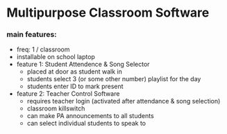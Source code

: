# Multipurpose Classroom Software
### main features:
- freq: 1 / classroom
- installable on school laptop
- feature 1: Student Attendence & Song Selector
  - placed at door as student walk in
  - students select 3 (or some other number) playlist for the day
  - students enter ID to mark present
- feature 2: Teacher Control Software
  - requires teacher login (activated after attendance & song selection)
  - classroom killswitch
  - can make PA announcements to all students
  - can select individual students to speak to
 
